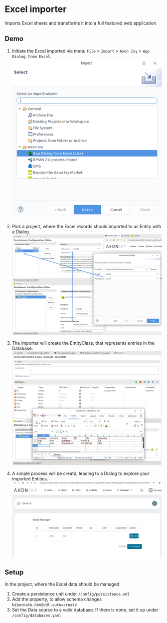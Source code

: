 # Excel importer

Imports Excel sheets and transforms it into a full featured web application.

## Demo

1. Initiate the Excel imported via menu `File` > `Import` > `Axon Ivy` > `App Dialog from Excel`.
![importer](doc/excel-import-entry.png)

2. Pick a project, where the Excel records should imported to as Entity with a Dialog.
![wizard](doc/target-project-unit.png)

3. The importer will create the EntityClass, that represents entries in the Database.
![generated-entity](doc/generate-entity-from-excel.png)

4. A simple process will be creatd, leading to a Dialog to explore your imported Entities.
![final-dialog](doc/entity-dialog.png)

## Setup

In the project, where the Excel data should be managed:

1. Create a persistence unit under `/config/persistence.xml`
2. Add the property, to allow schema changes `hibernate.hbm2ddl.auto=create`
3. Set the Data source to a valid database. If there is none, set it up under `/config/databases.yaml`
